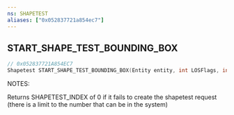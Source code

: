 ```yaml
---
ns: SHAPETEST
aliases: ["0x052837721a854ec7"]
---
```

## START_SHAPE_TEST_BOUNDING_BOX

```c
// 0x052837721A854EC7
Shapetest START_SHAPE_TEST_BOUNDING_BOX(Entity entity, int LOSFlags, int Options);
```

NOTES:

Returns SHAPETEST_INDEX of 0 if it fails to create the shapetest request (there is a limit to the number that can be in the system)

